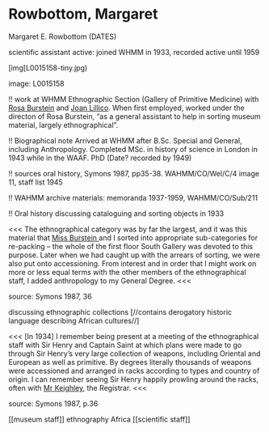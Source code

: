 # Rowbottom, Margaret

Margaret E. Rowbottom \(DATES\)

scientific assistant active: joined WHMM in 1933, recorded active until 1959

\[img\[L0015158-tiny.jpg\)

image: L0015158

!! work at WHMM Ethnographic Section \(Gallery of Primitive Medicine\) with [Rosa Burstein](https://github.com/wellcomecollection/transcribe-wellcome/tree/f72c2b61ac1ad669053741de27081d2c70951534/researching-the-museum-and-library/people/alphabetical/Burstein,%20Rosa/README.md) and [Joan Lillico](https://github.com/wellcomecollection/transcribe-wellcome/tree/f72c2b61ac1ad669053741de27081d2c70951534/researching-the-museum-and-library/people/alphabetical/Lillico,%20Joan/README.md). When first employed, worked under the directon of Rosa Burstein, “as a general assistant to help in sorting museum material, largely ethnographical”.

!! Biographical note Arrived at WHMM after B.Sc. Special and General, including Anthropology. Completed MSc. in history of science in London in 1943 while in the WAAF. PhD \(Date? recorded by 1949\)

!! sources oral history, Symons 1987, pp35-38. WAHMM/CO/Wel/C/4 image 11, staff list 1945

!! WAHMM archive materials: memoranda 1937-1959, WAHMM/CO/Sub/211

!! Oral history discussing cataloguing and sorting objects in 1933

&lt;&lt;&lt; The ethnographical category was by far the largest, and it was this material that [Miss Burstein ](https://github.com/wellcomecollection/transcribe-wellcome/tree/f72c2b61ac1ad669053741de27081d2c70951534/researching-the-museum-and-library/people/alphabetical/Burstein,%20Rosa/README.md)and I sorted into appropriate sub-categories for re-packing – the whole of the first floor South Gallery was devoted to this purpose. Later when we had caught up with the arrears of sorting, we were also put onto accessioning. From interest and in order that I might work on more or less equal terms with the other members of the ethnographical staff, I added anthropology to my General Degree. &lt;&lt;&lt;

source: Symons 1987, 36

discussing ethnographic collections \[//contains derogatory historic language describing African cultures//\]

&lt;&lt;&lt; \[In 1934\] I remember being present at a meeting of the ethnographical staff with Sir Henry and Captain Saint at which plans were made to go through Sir Henry’s very large collection of weapons, including Oriental and European as well as primitive. By degrees literally thousands of weapons were accessioned and arranged in racks according to types and country of origin. I can remember seeing Sir Henry happily prowling around the racks, often with [Mr Keighley](https://github.com/wellcomecollection/transcribe-wellcome/tree/f72c2b61ac1ad669053741de27081d2c70951534/researching-the-museum-and-library/people/alphabetical/Keighley,%20Mr/README.md), the Registrar. &lt;&lt;&lt;

source: Symons 1987, p.36

\[\[museum staff\]\] ethnography Africa \[\[scientific staff\]\]

